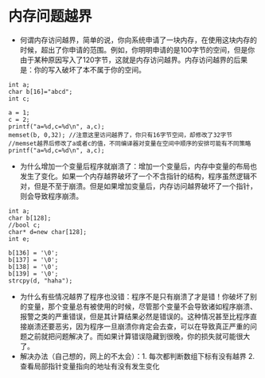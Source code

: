 # 内存问题越界
- 何谓内存访问越界，简单的说，你向系统申请了一块内存，在使用这块内存的时候，超出了你申请的范围。例如，你明明申请的是100字节的空间，但是你由于某种原因写入了120字节，这就是内存访问越界。内存访问越界的后果是：你的写入破坏了本不属于你的空间。
```
int a;
char b[16]="abcd";
int c;

a = 1;
c = 2;
printf("a=%d,c=%d\n", a,c);
memset(b, 0,32); //注意这里访问越界了，你只有16字节空间，却修改了32字节
//memset越界后修改了a或者c的值，不同编译器对变量在空间中顺序的安排可能有不同策略
printf("a=%d,c=%d\n", a,c);
```
- 为什么增加一个变量后程序就崩溃了：增加一个变量后，内存中变量的布局也发生了变化。如果一个内存越界破坏了一个不含指针的结构，程序虽然逻辑不对，但是不至于崩溃。但是如果增加变量后，内存访问越界破坏了一个指针，则会导致程序崩溃。
```
int a;
char b[128];
//bool c;
char* d=new char[128];
int e;

b[136] = '\0';
b[137] = '\0';
b[138] = '\0';
b[139] = '\0';
strcpy(d, "haha");
```
- 为什么有些情况越界了程序也没错：程序不是只有崩溃了才是错！你破坏了别的变量，那个变量总有被使用的时候，尽管那个变量不会导致诸如程序崩溃、报警之类的严重错误，但是其计算结果必然是错误的。这种情况甚至比程序直接崩溃还要恶劣，因为程序一旦崩溃你肯定会去查，可以在导致真正严重的问题之前就把问题解决了。而如果计算错误隐藏到很晚，你的损失就可能很大了。
- 解决办法（自己想的，网上的不太会）：1. 每次都判断数组下标有没有越界 2. 查看局部指针变量指向的地址有没有发生变化
